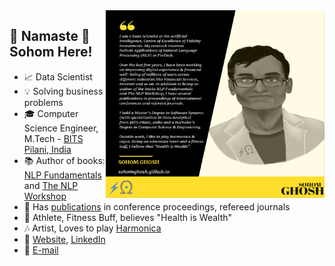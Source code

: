 <!---
<img align="right" width=350 height=300 alt="GIF" src="https://github.com/sohomghosh/sohomghosh/blob/master/Hithere21_bobble-keyboard-watermark-v5_HD_84_3096_1.gif" />
--->

<img align="right" width=350 height=300 alt="About Me" src="https://github.com/sohomghosh/sohomghosh/blob/master/aboutme.png" />

## :pray: Namaste :pray: Sohom Here!
- :chart_with_upwards_trend: Data Scientist
- :bulb: Solving business problems
- :mortar_board: Computer Science Engineer, M.Tech - [BITS Pilani, India](http://www.bits-pilani.ac.in/)
- :books: Author of books: [NLP Fundamentals](https://www.packtpub.com/in/big-data-and-business-intelligence/natural-language-processing-fundamentals) and [The NLP Workshop](https://www.packtpub.com/in/data/the-natural-language-processing-workshop-second-edition)
- :page_facing_up: Has [publications](https://scholar.google.com/citations?user=7Jm4_McAAAAJ&hl=en) in conference proceedings, refereed journals
- :runner: Athlete, Fitness Buff, believes "Health is Wealth"
- :notes: Artist, Loves to play [Harmonica](https://www.youtube.com/watch?v=ajFlw7rnfkI&list=PLWVXvBh2xmj_yWcdldvo6w1LD1C-d4xSw&ab_channel=SohomGhosh)
- :link: [Website](https://sohomghosh.github.io/), [LinkedIn](https://www.linkedin.com/in/sohomghosh) 
- :incoming_envelope: [E-mail](mailto:sohom1ghosh@gmail.com)
